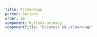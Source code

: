 ```yaml
---
title: Primærknap
parent: Buttons
order: 20
component: buttons-primary
componentTitle: "Eksempel på primærknap"
---
```

